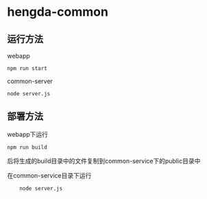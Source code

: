 # hengda-common

## 运行方法

webapp

    npm run start

common-server

    node server.js

## 部署方法

webapp下运行

    npm run build

后将生成的build目录中的文件复制到common-service下的public目录中

在common-service目录下运行

        node server.js
